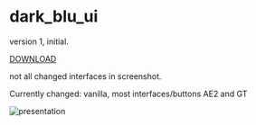# dark_blu_ui
version 1, initial.

[DOWNLOAD](blob:https://github.com/9ec0ceaa-8a5a-414a-874d-5775bdc44227)

not all changed interfaces in screenshot.

Currently changed: vanilla, most interfaces/buttons AE2 and GT

![presentation](https://github.com/user-attachments/assets/7db027d6-f784-4be0-b8ae-624c7a59354b)
